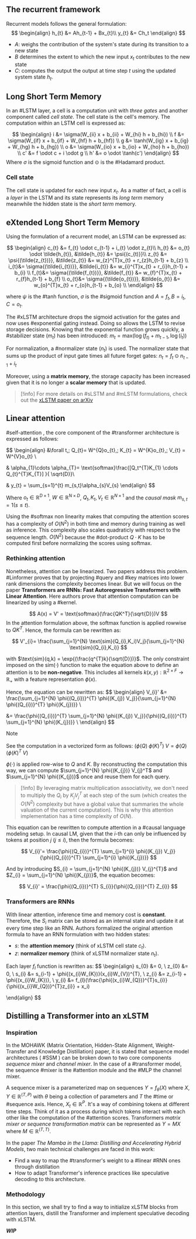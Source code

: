 ## The recurrent framework
Recurrent models follows the general formulation:
$$
\begin{align}
h_{t} &= Ah_{t-1} + Bx_{t}\\
y_{t} &= Ch_t
\end{align}
$$

- $A$: weighs the contribution of the system's state during its transition to a new state
- $B$ determines the extent to which the new input $x_t$ contributes to the new state
- $C$: computes the output the output at time step $t$ using the updated system state $h_t$.

## Long Short Term Memory
In an #LSTM layer, a cell is a computation unit with *three gates* and another component called *cell state*. The cell state is the cell's memory. The computation within an LSTM cell is expressed as:

$$
\begin{align}
i &= \sigma(W_{ii} x + b_{ii} + W_{hi} h + b_{hi}) \\
f &= \sigma(W_{if} x + b_{if} + W_{hf} h + b_{hf}) \\
g &= \tanh(W_{ig} x + b_{ig} + W_{hg} h + b_{hg}) \\
o &= \sigma(W_{io} x + b_{io} + W_{ho} h + b_{ho}) \\
c' &= f \odot c + i \odot g \\
h' &= o \odot \tanh(c')
\end{align}
$$
Where $\sigma$ is the sigmoid function and $\odot$ is the #Hadamard product.

### Cell state
The cell state is updated for each new input $x_t$. As a matter of fact, a cell is a *layer* in the LSTM and its state represents its *long term* memory meanwhile the hidden state is the *short term* memory.

## eXtended Long Short Term Memory
Using the formulation of a recurrent model, an LSTM can be expressed as:

$$
\begin{align}
c_{t} &= f_{t} \odot c_{t-1} + i_{t} \odot z_{t}\\
h_{t} &= o_{t} \odot \tilde{h_{t}}, &\tilde{h_{t}} &= \psi{(c_{t)}}\\
z_{t} &= \psi{(\tilde{z_{t})}},  &\tilde{z_{t}} &= w_{z}^{T}x_{t} + r_{z}h_{t-1} + b_{z} \\
i_{t}&= \sigma{(\tilde{i_{t})}}, &\tilde{i_{t}} &= w_{i}^{T}x_{t} + r_{i}h_{t-1} + b_{i} \\
f_{t}&= \sigma{(\tilde{f_{t})}}, &\tilde{f_{t}} &= w_{f}^{T}x_{t} + r_{f}h_{t-1} + b_{f} \\
o_{t}&= \sigma{(\tilde{o_{t})}}, &\tilde{o_{t}} &= w_{o}^{T}x_{t} + r_{o}h_{t-1} + b_{o} \\
\end{align}
$$

where $\psi$ is the #tanh function, $\sigma$ is the #sigmoid function and $A = f_{t}, B = i_{t}, C = o_{t}$.

The #xLSTM architecture drops the sigmoid activation for the gates and now uses #exponential gating instead. Doing so allows the LSTM to revise storage decisions. Knowing that the exponential function grows quickly, a #stabilizer state ($m_t$) has been introduced: $m_{t}= \text{max}(\log{(f_{t)}} + m_{t-1}, \log{(i_{t})})$

For normalization, a #normalizer state ($n_t$) is used.
The normalizer state that sums up the product of input gate times all future forget gates: $n_{t} = f_{t} \odot n_{t-1} + i_t$ 

Moreover, using a **matrix memory**, the storage capacity has been increased given that it is no longer a **scalar memory** that is updated.

>[!info]
>For more details on #sLSTM and #mLSTM formulations, check out the [xLSTM paper on arXiv](https://arxiv.org/abs/2405.04517)


## Linear attention
#self-attention , the core component of the #transformer architecture is expressed as follows:

$$
\begin{align}
&\forall t,\; Q_{t}= W^{Q}o_{t},\; K_{t} = W^{K}o_{t},\; V_{t} = W^{V}o_{t} \\

& \alpha_{1}\cdots \alpha_{T}= \text{softmax}\frac{[Q_t^{T}K_{1} \cdots Q_{t}^{T}K_{T}] }{ \sqrt{D}}\\

& y_{t} = \sum_{s=1}^{t} m_{s,t}\alpha_{s}V_{s} 
\end{align}
$$

Where $o_{t} \in \mathbb{R}^{D \times 1}$, $W \in \mathbb{R}^{N \times D}$, $Q_{t}, K_{t}, V_{t} \in \mathbb{R}^{N \times 1}$ and the *causal mask* $m_{s,t} = 1 (s \le t)$.

Using the #softmax non linearity makes that computing the attention scores has a complexity of $O(N^2)$ in both time and memory during training as well as inference. This complexity also scales quadraticly  with respect to the sequence length.
$O(N^2)$ because the #dot-product $Q \cdot K$  has to be computed first before normalizing the scores using softmax.

### Rethinking attention
Nonetheless, attention can be linearized. Two papers address this problem. #Linformer proves that by projecting #query and #key matrices into lower rank dimensions the complexity becomes linear. But we will focus on the paper **Transformers are RNNs: Fast Autoregressive Transformers with Linear Attention**. Here authors prove that attention computation can be linearized by using a #kernel.

$$
A(x) = V' = \text{softmax}(\frac{QK^T}{\sqrt{D}})V
$$
In the attention formulation above, the softmax function is applied rowwise to $QK^T$. Hence, the formula can be rewritten as:

$$
V'_{i}= \frac{\sum_{j=1}^{N} \text{sim}(Q_{i},K_i)V_j}{\sum_{j=1}^{N} \text{sim}(Q_{i},K_i)}
$$

with $\text{sim}(q,k) = \exp{(\frac{q^{T}k}{\sqrt{D}})}$.
The only constraint imposed on the $\text{sim}(\cdot)$ function to make the equation above to define an attention is to be **non-negative**. This includes all kernels $k(x,y) : \mathbb{R}^{2 \times F} \rightarrow \mathbb{R}_{+}$ with a feature representation $\phi(x)$.

Hence, the equation can be rewritten as:
$$
\begin{align}
V_{i}' &= \frac{\sum_{j=1}^{N} \phi{(Q_{i})}^{T} \phi{(K_{j}) V_j}}{\sum_{j=1}^{N} \phi{(Q_{i})}^{T} \phi{(K_{j})}} \\

&= \frac{\phi{(Q_{i})}^{T} \sum_{j=1}^{N}  \phi{(K_{j}) V_j}}{\phi{(Q_{i})}^{T} \sum_{j=1}^{N} \phi{(K_{j})}} \\
\end{align}
$$

>[!note]
>See the computation in a vectorized form as follows:
>$(\phi(Q) \; \phi(K)^{T}) \; V = \phi(Q) \; (\phi(K)^{T} \; V)$

$\phi(\cdot)$ is applied row-wise to $Q$ and $K$.
By reconstructing the computation this way, we can compute $\sum_{j=1}^{N} \phi{(K_{j})} V_{j}^T$ and $\sum_{j=1}^{N} \phi{(K_{j})}$ once and reuse them for each query.

>[!info]
>By leveraging matrix multiplication associativity, we don't need to multiply the $Q_i$  by $K_jV_j^T$ at each step of the sum (which creates the $O(N^2)$ complexity but have a global value that summaries the whole valuation of the current computation). This is why this attention implementation has a time complexity of $O(N)$.

This equation can be rewritten to compute attention in a #causal language modeling setup. In causal LM, given that the $i$-th can only be influenced by tokens at position $j$ ($j \le i$), then the formula becomes:

$$
V_{i}'= \frac{\phi{(Q_{i})}^{T} \sum_{j=1}^{i}  \phi{(K_{j}) V_j}}{\phi{(Q_{i})}^{T} \sum_{j=1}^{i} \phi{(K_{j})}} 
$$

And by introducing $S_{i} = \sum_{j=1}^{N} \phi{(K_{j})} V_{j}^{T}$ and $Z_{i} = \sum_{j=1}^{N} \phi{(K_{j})}$, the equation becomes:

$$
V_{i}' = \frac{\phi{(Q_{i})}^{T} S_{i}}{\phi{(Q_{i})}^{T} Z_{i}}
$$

### Transformers are RNNs
With linear attention, inference time and memory cost is **constant**. Therefore, the $S_i$ matrix can be stored as an internal state and update it at every time step like an RNN.
Authors formalized the original attention formula to have an RNN formulation with two hidden states:
- $s$: the **attention memory** (think of xLSTM cell state $c_t$).
- $z$: **normalizer memory** (think of xLSTM normalizer state $n_t$).

Each layer $f_l$ function is rewritten as:
$$
\begin{align}
s_{0} &= 0, \\
z_{0} &= 0, \\
s_{i} &= s_{i-1} + \phi{(x_{i}W_{K})}(x_{i}W_{V})^{T}, \\
z_{i} &= z_{i-1}  + \phi{(x_{i}W_{K})}, \\
y_{i} &= f_{l}(\frac{\phi{(x_{i}W_{Q})}^{T}s_{i}}{\phi{(x_{i}W_{Q})}^{T}z_{i}} + x_i)

\end{align}
$$

## Distilling a Transformer into an xLSTM

### Inspiration
In the MOHAWK (Matrix Orientation, Hidden-State Alignment, Weight-Transfer and Knowledge Distillation) paper, it is stated that sequence model architectures ( #SSM ) can be broken down to two core components *sequence mixer* and *channel mixer*.
In the case of a #transformer model, the sequence #mixer is the #attention module and the #MLP the channel mixer.

A sequence mixer is a parameterized map on sequences $Y = f_{\theta}(X)$ where $X, Y \in \mathbb{R}^{(T,P)}$ with $\theta$ being a collection of parameters and $T$ the #time or #sequence axis. Hence, $X_{t}\in \mathbb{R}^P$.
It's a way of combining tokens at different time steps. Think of it as a process during which tokens interact with each other like the computation of the #attention scores.
Transformers *matrix mixer or sequence transformation matrix* can be represented as $Y = MX$ where $M \in \mathbb{R}^{(T, T)}$.

In the paper *The Mamba in the Llama: Distilling and Accelerating Hybrid Models*, two main technical challenges are faced in this work:
- Find a way to map the #transformer's weight to a #linear #RNN ones through distillation
- How to adapt Transformer's inference practices like speculative decoding to this architecture.

### Methodology
In this section, we shall try to find a way to initialize xLSTM blocks from attention layers, distill the Transformer and implement speculative decoding with xLSTM.

***WIP***